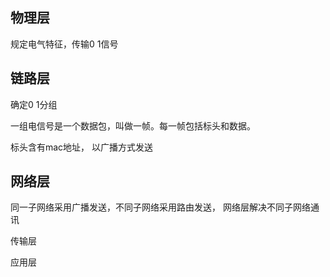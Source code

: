 物理层
--
规定电气特征，传输0 1信号

链路层
--
确定0 1分组

一组电信号是一个数据包，叫做一帧。每一帧包括标头和数据。

标头含有mac地址， 以广播方式发送

网络层
--
同一子网络采用广播发送，不同子网络采用路由发送， 网络层解决不同子网络通讯



传输层

应用层
